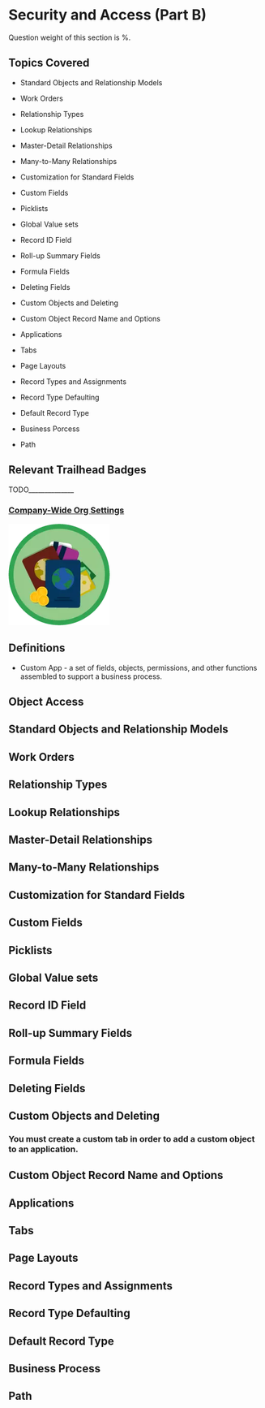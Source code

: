 
# Security and Access (Part B)

Question weight of this section is %.

## Topics Covered

* Standard Objects and Relationship Models
* Work Orders
* Relationship Types
* Lookup Relationships
* Master-Detail Relationships
* Many-to-Many Relationships
* Customization for Standard Fields
* Custom Fields
* Picklists
* Global Value sets
* Record ID Field
* Roll-up Summary Fields
* Formula Fields
* Deleting Fields
* Custom Objects and Deleting




* Custom Object Record Name and Options
* Applications
* Tabs
* Page Layouts
* Record Types and Assignments
* Record Type Defaulting
* Default Record Type
* Business Porcess
* Path


## Relevant Trailhead Badges

TODO______________
### [Company-Wide Org Settings](https://trailhead.salesforce.com/en/content/learn/modules/company_wide_org_settings)
![image](images/1/badge1.png)


## Definitions

* Custom App - a set of fields, objects, permissions, and other functions assembled to support a business process.

## Object Access

## Standard Objects and Relationship Models
## Work Orders
## Relationship Types
## Lookup Relationships
## Master-Detail Relationships
## Many-to-Many Relationships
## Customization for Standard Fields
## Custom Fields




## Picklists
## Global Value sets
## Record ID Field
## Roll-up Summary Fields
## Formula Fields
## Deleting Fields
## Custom Objects and Deleting

### You must create a custom tab in order to add a custom object to an application.


## Custom Object Record Name and Options
## Applications
## Tabs
## Page Layouts
## Record Types and Assignments
## Record Type Defaulting
## Default Record Type
## Business Process
## Path
